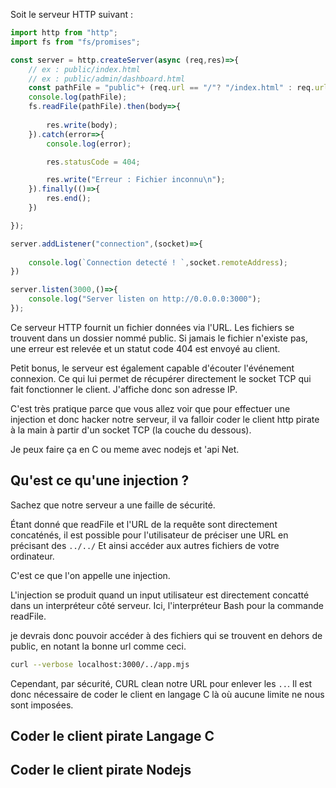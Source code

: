 Soit le serveur HTTP suivant :

```js
import http from "http";
import fs from "fs/promises";

const server = http.createServer(async (req,res)=>{
    // ex : public/index.html
    // ex : public/admin/dashboard.html
    const pathFile = "public"+ (req.url == "/"? "/index.html" : req.url);
    console.log(pathFile);
    fs.readFile(pathFile).then(body=>{
        
        res.write(body);
    }).catch(error=>{
        console.log(error);

        res.statusCode = 404;

        res.write("Erreur : Fichier inconnu\n");
    }).finally(()=>{
        res.end();
    })

});

server.addListener("connection",(socket)=>{
    
    console.log(`Connection detecté ! `,socket.remoteAddress);
})

server.listen(3000,()=>{
    console.log("Server listen on http://0.0.0.0:3000");
});
``` 

Ce serveur HTTP fournit un fichier données via l'URL. Les fichiers se trouvent dans un dossier nommé public. Si jamais le fichier n'existe pas, une erreur est relevée et un statut code 404 est envoyé au client.

Petit bonus, le serveur est également capable d'écouter l'événement connexion. Ce qui lui permet de récupérer directement le socket TCP qui fait fonctionner le client. J'affiche donc son adresse IP.

C'est très pratique parce que vous allez voir que pour effectuer une injection et donc hacker notre serveur, il va falloir coder le client http pirate à la main à partir d'un socket TCP (la couche du dessous).

Je peux faire ça en C ou meme avec nodejs et 'api Net.


## Qu'est ce qu'une injection ?

Sachez que notre serveur a une faille de sécurité.

Étant donné que readFile et l'URL de la requête sont directement concaténés, il est possible pour l'utilisateur de préciser une URL en précisant des `../../` Et ainsi accéder aux autres fichiers de votre ordinateur. 

C'est ce que l'on appelle une injection.

L'injection se produit quand un input utilisateur est directement concatté dans un interpréteur côté serveur. Ici, l'interpréteur Bash pour la commande readFile.

je devrais donc pouvoir accéder à des fichiers qui se trouvent en dehors de public, en notant la bonne url comme ceci. 

```bash
curl --verbose localhost:3000/../app.mjs
```

Cependant, par sécurité, CURL clean notre URL pour enlever les `..`. Il est donc nécessaire de coder le client en langage C là où aucune limite ne nous sont imposées.

## Coder le client pirate Langage C

## Coder le client pirate Nodejs